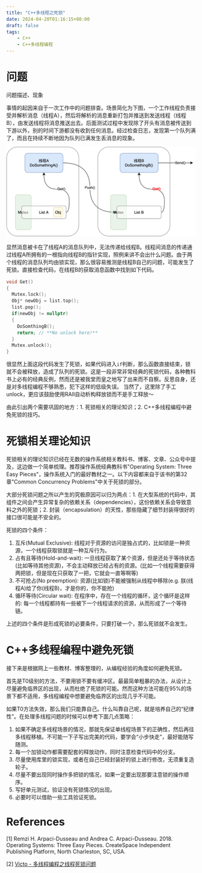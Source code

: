 ```yaml
---
title: "C++多线程之死锁"
date: 2024-04-20T01:16:15+08:00
draft: false
tags: 
    - C++
    - C++多线程编程
---
```


# 问题

问题描述、现象

事情的起因来自于一次工作中的问题排查。场景简化为下图，一个工作线程负责接受并解析消息（线程A），然后将解析的消息重新打包并推送到发送线程（线程B），由发送线程将消息推送出去。后面测试过程中发现除了开头有消息被传送到下游以外，别的时间下游都没有收到任何消息。经过检查日志，发现第一个队列满了，而且在持续不断地因为队列已满发生丢消息的现象。

![](https://raw.githubusercontent.com/Arecardo/PicD/master/202404200118099.jpg)

显然消息被卡在了线程A的消息队列中，无法传递给线程B。线程间消息的传递通过线程A所拥有的一根指向线程B的指针实现，照例来讲不会出什么问题。由于两个线程的消息队列均由锁实现，那么很容易推测是线程B自己的问题，可能发生了死锁。直接检查代码，在线程B的获取消息函数中找到如下代码。

```cpp
void Get()
{
  Mutex.lock();
  Obj* newObj = list.top();
  list.pop();
  if(newObj != nullptr)
  {
    DoSomthingB();
    return; // **No unlock here!**
  }
  Mutex.unlock();
}
```

很显然上面这段代码发生了死锁，如果代码进入`if`判断，那么函数直接结束，锁就不会被释放，造成了队列的死锁。这是一段非常非常经典的死锁代码，各种教科书上必有的经典反例，然而还是被我堂而皇之地写了出来而不自察。反思自身，还是对多线程编程不够熟悉，犯下这样的低级失误。
当然了，这里除了手工unlock，更应该鼓励使用RAII自动析构释放锁而不是手工释放～

由此引出两个需要巩固的地方：1. 死锁相关的理论知识；2. C++多线程编程中避免死锁的技巧。

# 死锁相关理论知识

死锁相关的理论知识已经在无数的操作系统相关教科书、博客、文章、公众号中提及，这边做一个简单梳理。推荐操作系统经典教科书"Operating System: Three Easy Pieces"，操作系统入门的最好教材之一。以下内容都来自于该书的第32章"Common Concurrency Problems"中关于死锁的部分。

大部分死锁问题之所以产生的究极原因可以归为两点：1. 在大型系统的代码中，其组件之间会产生异常复杂的依赖关系（dependencies），这份依赖关系会导致意料之外的死锁；2. 封装（encapsulation）的天性，那些隐藏了细节封装得很好的接口很可能是不安全的。

死锁的四个条件：
  1. 互斥(Mutual Exclusive): 线程对于资源的访问是独占式的，比如锁是一种资源，一个线程获取锁就是一种互斥行为。
  2. 占有且等待(Hold-and-wait): 一旦线程获取了某个资源，但是还处于等待状态(比如等待其他资源)，不会主动释放已经占有的资源。(比如一个线程需要获得两把锁，但是现在只获取了一把，它就会一直等啊等)
  3. 不可抢占(No preemption): 资源(比如锁)不能被强制从线程中移除(e.g. 朕(线程A)给了你(线程B)，才是你的，你不能抢)
  4. 循环等待(Circular wait): 在程序中，存在一个线程的循环，这个循环是这样的: 每一个线程都持有一些被下一个线程请求的资源，从而形成了一个等待链。

上述的四个条件是形成死锁的必要条件，只要打破一个，那么死锁就不会发生。

# C++多线程编程中避免死锁

接下来是根据网上一些教材、博客整理的，从编程经验的角度如何避免死锁。

首先是T0级别的方法，不要用锁不要有缓冲区。最最简单粗暴的办法，从设计上尽量避免临界区的出现，从而杜绝了死锁的可能。然而这种方法可能在95%的场景下都不适用，多线程编程中想要避免临界区的出现几乎不可能。

如果T0方法失效，那么我们只能靠自己。什么叫靠自己呢，就是培养自己的“纪律性”。在处理多线程问题的时候可以参考下面几点策略：
  1. 如果不确定多线程场景的情况，那就先保证单线程场景下的正确性，然后再往多线程移植。不可能一下子写出完美的代码，要学会“小步快走”，最好能随写随测。
  2. 每一个加锁动作都需要配套的释放动作，同时注意检查代码中的分支。
  3. 尽量使用库里的锁实现，或者在自己已经封装好的锁上进行修改，无须重复造轮子。
  4. 尽量不要出现同时操作多把锁的情况，如果一定要出现那要注意锁的操作顺序。
  5. 写好单元测试，验证没有死锁情况的出现。
  6. 必要时可以借助一些工具验证死锁。

# References

[1] Remzi H. Arpaci-Dusseau and Andrea C. Arpaci-Dusseau. 2018. Operating Systems: Three Easy Pieces. CreateSpace Independent Publishing Platform, North Charleston, SC, USA.

[2] [Victo - 多线程编程之线程死锁问题](https://www.cnblogs.com/kuliuheng/p/4071555.html)